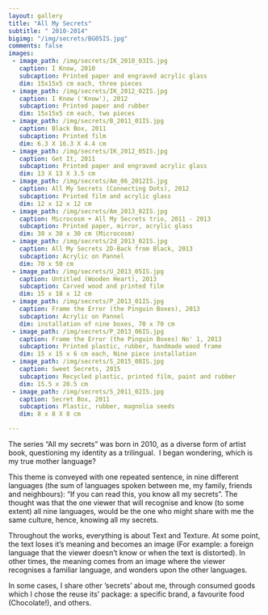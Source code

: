 ```yaml
---
layout: gallery
title: "All My Secrets"
subtitle: " 2010-2014"
bigimg: "/img/secrets/BG05IS.jpg"
comments: false
images:
 - image_path: /img/secrets/IK_2010_03IS.jpg
   caption: I Know, 2010
   subcaption: Printed paper and engraved acrylic glass
   dim: 15x15x5 cm each, three pieces
 - image_path: /img/secrets/IK_2012_02IS.jpg
   caption: I Know ('Know'), 2012
   subcaption: Printed paper and rubber
   dim: 15x15x5 cm each, two pieces
 - image_path: /img/secrets/B_2011_01IS.jpg
   caption: Black Box, 2011
   subcaption: Printed film
   dim: 6.3 X 16.3 X 4.4 cm
 - image_path: /img/secrets/IK_2012_05IS.jpg
   caption: Get It, 2011
   subcaption: Printed paper and engraved acrylic glass
   dim: 13 X 13 X 3.5 cm
 - image_path: /img/secrets/Am_06_2012IS.jpg
   caption: All My Secrets (Connecting Dots), 2012
   subcaption: Printed film and acrylic glass
   dim: 12 x 12 x 12 cm
 - image_path: /img/secrets/Am_2013_02IS.jpg
   caption: Microcosm + All My Secrets trio, 2011 - 2013
   subcaption: Printed paper, mirror, acrylic glass
   dim: 30 x 30 x 30 cm (Microcosm)
 - image_path: /img/secrets/2d_2013_02IS.jpg
   caption: All My Secrets 2D-Back from Black, 2013
   subcaption: Acrylic on Pannel
   dim: 70 x 50 cm
 - image_path: /img/secrets/U_2013_05IS.jpg
   caption: Untitled (Wooden Heart), 2013
   subcaption: Carved wood and printed film
   dim: 15 x 18 x 12 cm
 - image_path: /img/secrets/P_2013_01IS.jpg
   caption: Frame the Error (the Pinguin Boxes), 2013
   subcaption: Acrylic on Pannel
   dim: installation of nine boxes, 70 x 70 cm
 - image_path: /img/secrets/P_2013_06IS.jpg
   caption: Frame the Error (the Pinguin Boxes) No' 1, 2013
   subcaption: Printed plastic, rubber, handmade wood frame
   dim: 15 x 15 x 6 cm each, Nine piece installation
 - image_path: /img/secrets/S_2015_08IS.jpg
   caption: Sweet Secrets, 2015
   subcaption: Recycled plastic, printed film, paint and rubber
   dim: 15.5 x 20.5 cm
 - image_path: /img/secrets/S_2011_02IS.jpg
   caption: Secret Box, 2011
   subcaption: Plastic, rubber, magnolia seeds
   dim: 8 x 8 X 8 cm

---
```


The series “All my secrets” was born in 2010, as a diverse form of artist book,
questioning my identity as a trilingual. 
I began wondering, which is my true mother language? 

This theme is conveyed with one repeated sentence, in nine different languages (the sum of languages spoken between me, my family, friends and neighbours): “If you can read this, you know all my secrets”.
The thought was that the one viewer that will recognise and know (to some extent) all nine languages, would be the one who might share with me the same culture, hence, knowing all my secrets.

Throughout the works, everything is about Text and Texture. At some point, the text loses it’s meaning and becomes an image (For example: a foreign language that the viewer doesn’t know or when the text is distorted). In other times, the meaning comes from an image where the viewer recognises a familiar language,
and wonders upon the other languages.

In some cases, I share other ’secrets’ about me, through consumed goods which I chose the reuse its’ package: a specific brand, a favourite food (Chocolate!), and others.